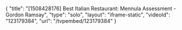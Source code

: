 {
    "title": "[1508428176] Best Italian Restaurant: Mennula Assessment - Gordon Ramsay",
    "type": "solo",
    "layout": "iframe-static",
    "videoId": "123179384",
    "url": "\/tvpembed\/123179384"
}
